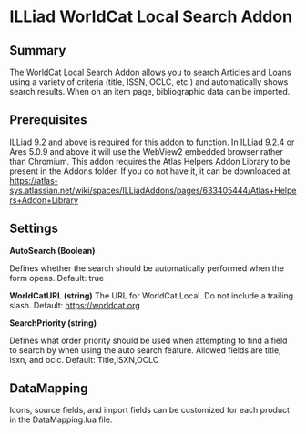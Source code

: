 # ILLiad WorldCat Local Search Addon

## Summary

The WorldCat Local Search Addon allows you to search Articles and Loans using a variety of criteria (title, ISSN, OCLC, etc.) and automatically shows search results. When on an item page, bibliographic data can be imported.

## Prerequisites
ILLiad 9.2 and above is required for this addon to function. In ILLiad 9.2.4 or Ares 5.0.9 and above it will use the WebView2 embedded browser rather than Chromium.
This addon requires the Atlas Helpers Addon Library to be present in the Addons folder. If you do not have it, it can be downloaded at https://atlas-sys.atlassian.net/wiki/spaces/ILLiadAddons/pages/633405444/Atlas+Helpers+Addon+Library

## Settings

**AutoSearch (Boolean)**

Defines whether the search should be automatically performed when the form opens. Default: true

**WorldCatURL (string)**
The URL for WorldCat Local. Do not include a trailing slash. Default: https://worldcat.org

**SearchPriority (string)**

Defines what order priority should be used when attempting to find a field to search by when using the auto search feature. Allowed fields are title, isxn, and oclc. Default: Title,ISXN,OCLC

## DataMapping

Icons, source fields, and import fields can be customized for each product in the DataMapping.lua file.